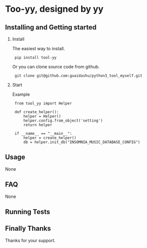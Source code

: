 # **Too-yy, designed by yy**

## Installing and Getting started

1. Install

    The easiest way to install.
    
        pip install tool-yy
  
    Or you can clone source code from github.
  
        git clone git@github.com:guaidashu/python3_tool_myself.git

3. Start

    Example

  	    from tool_yy import Helper
  	    
  	    def create_helper():
  	        helper = Helper()
            helper.config.from_object('setting')
            return helper
  	    
  	    if __name__ == "__main__":
  	        helper = create_helper()
            db = helper.init_db("INSOMNIA_MUSIC_DATABASE_CONFIG")


## Usage

None

## FAQ

None

## Running Tests

## Finally Thanks 

Thanks for your support.